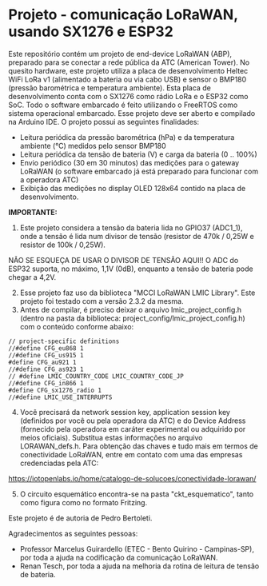 # Projeto - comunicação LoRaWAN, usando SX1276 e ESP32

Este repositório contém um projeto de end-device LoRaWAN (ABP), preparado para se conectar a rede pública da ATC (American Tower). 
No quesito hardware, este projeto utiliza a placa de desenvolvimento Heltec WiFi LoRa v1 (alimentado a bateria ou via cabo USB) e sensor o BMP180 (pressão barométrica e temperatura ambiente). Esta placa de desenvolvimento conta com o SX1276 como rádio LoRa e o ESP32 como SoC.
Todo o software embarcado é feito utilizando o FreeRTOS como sistema operacional embarcado. Esse projeto deve ser aberto e compilado na Arduino IDE. O projeto possui as seguintes finalidades:

* Leitura periódica da pressão barométrica (hPa) e da temperatura ambiente (°C) medidos pelo sensor BMP180
* Leitura periódica da tensão de bateria (V) e carga da bateria (0 .. 100%)
* Envio periódico (30 em 30 minutos) das medições para o gateway LoRaWAN (o software embarcado já está preparado para funcionar com a operadora ATC)
* Exibição das medições no display OLED 128x64 contido na placa de desenvolvimento.

**IMPORTANTE:**
1) Este projeto considera a tensão da bateria lida no GPIO37 (ADC1_1), onde a tensão é lida num divisor de tensão 
  (resistor de 470k / 0,25W e resistor de 100k / 0,25W). 
 
NÃO SE ESQUEÇA DE USAR O DIVISOR DE TENSÃO AQUI!! O ADC do ESP32 suporta, no máximo, 1,1V (0dB), 
enquanto a tensão de bateria pode chegar a 4,2V.
 
2) Esse projeto faz uso da biblioteca "MCCI LoRaWAN LMIC Library". Este projeto foi testado com a versão 2.3.2 da mesma.
3) Antes de compilar, é preciso deixar o arquivo lmic_project_config.h (dentro na pasta da biblioteca: project_config/lmic_project_config.h) com o conteúdo conforme abaixo:
```
// project-specific definitions
//#define CFG_eu868 1
//#define CFG_us915 1
#define CFG_au921 1
//#define CFG_as923 1
// #define LMIC_COUNTRY_CODE LMIC_COUNTRY_CODE_JP      
//#define CFG_in866 1
#define CFG_sx1276_radio 1
//#define LMIC_USE_INTERRUPTS
```
4) Você precisará da network session key, application session key (definidos por você ou pela operadora da ATC) e do Device Address (fornecido pela operadora em caráter experimental ou adquirido por meios oficiais). Substitua estas informações no arquivo LORAWAN_defs.h.
Para obtenção das chaves e tudo mais em termos de conectividade 
LoRaWAN, entre em contato com uma das empresas credenciadas pela ATC:
 
https://iotopenlabs.io/home/catalogo-de-solucoes/conectividade-lorawan/

5) O circuito esquemático encontra-se na pasta "ckt_esquematico", tanto como figura como no formato Fritzing.

Este projeto é de autoria de Pedro Bertoleti. 

Agradecimentos as seguintes pessoas:
* Professor Marcelus Guirardello (ETEC - Bento Quirino - Campinas-SP), por toda a ajuda na codificação da comunicação LoRaWAN.
* Renan Tesch, por toda a ajuda na melhoria da rotina de leitura de tensão de bateria.
